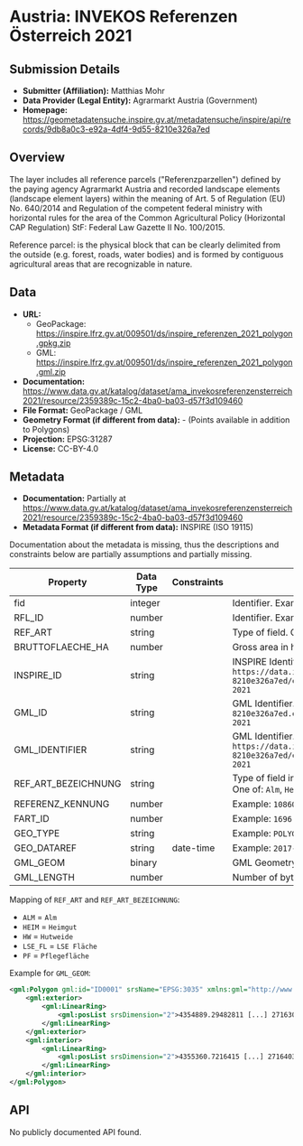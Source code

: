 # Austria: INVEKOS Referenzen Österreich 2021

## Submission Details

- **Submitter (Affiliation):** Matthias Mohr
- **Data Provider (Legal Entity):** Agrarmarkt Austria (Government)
- **Homepage:** https://geometadatensuche.inspire.gv.at/metadatensuche/inspire/api/records/9db8a0c3-e92a-4df4-9d55-8210e326a7ed

## Overview

The layer includes all reference parcels ("Referenzparzellen") defined by the paying agency Agrarmarkt Austria and recorded landscape elements (landscape element layers) within the meaning of Art. 5 of Regulation (EU) No. 640/2014 and Regulation of the competent federal ministry with horizontal rules for the area of the Common Agricultural Policy (Horizontal CAP Regulation) StF: Federal Law Gazette II No. 100/2015.

Reference parcel: is the physical block that can be clearly delimited from the outside (e.g. forest, roads, water bodies) and is formed by contiguous agricultural areas that are recognizable in nature.

## Data

- **URL:**
  - GeoPackage: https://inspire.lfrz.gv.at/009501/ds/inspire_referenzen_2021_polygon.gpkg.zip
  - GML: https://inspire.lfrz.gv.at/009501/ds/inspire_referenzen_2021_polygon.gml.zip
- **Documentation:** https://www.data.gv.at/katalog/dataset/ama_invekosreferenzensterreich2021/resource/2359389c-15c2-4ba0-ba03-d57f3d109460
- **File Format:** GeoPackage / GML
- **Geometry Format (if different from data):** - (Points available in addition to Polygons)
- **Projection:** EPSG:31287
- **License:** CC-BY-4.0

## Metadata

- **Documentation:** Partially at https://www.data.gv.at/katalog/dataset/ama_invekosreferenzensterreich2021/resource/2359389c-15c2-4ba0-ba03-d57f3d109460
- **Metadata Format (if different from data):** INSPIRE (ISO 19115)

Documentation about the metadata is missing, thus the descriptions and constraints below are partially assumptions and partially missing.

| Property            | Data Type | Constraints | Description                                                  |
| ------------------- | --------- | ----------- | ------------------------------------------------------------ |
| fid                 | integer   |             | Identifier. Example: `201`                                   |
| RFL_ID              | number    |             | Identifier. Example: `107439377`                             |
| REF_ART             | string    |             | Type of field. One of: `ALM`,  `HEIM`, `HW`, `LSE_FL`, `PF`  |
| BRUTTOFLAECHE_HA    | number    |             | Gross area in ha. Example: `6,485508`                        |
| INSPIRE_ID          | string    |             | INSPIRE Identifier. Example: `https://data.inspire.gv.at/0095/9db8a0c3-e92a-4df4-9d55-8210e326a7ed/elu.ExistingLandUseObject/108601900154/MFA-2021` |
| GML_ID              | string    |             | GML Identifier. Example: `AT.0095.9db8a0c3-e92a-4df4-9d55-8210e326a7ed.elu.ExistingLandUseObject.108601900154.MFA-2021` |
| GML_IDENTIFIER      | string    |             | GML Identifier. Example: `https://data.inspire.gv.at/0095/9db8a0c3-e92a-4df4-9d55-8210e326a7ed/elu.ExistingLandUseObject/108601900154/MFA-2021` |
| REF_ART_BEZEICHNUNG | string    |             | Type of field in a more human-readable version of `REF_ART`. One of: `Alm`, `Heimgut`, `Hutweide`, `LSE Fläche`, `Pflegefläche` |
| REFERENZ_KENNUNG    | number    |             | Example: `108601900154`                                      |
| FART_ID             | number    |             | Example: `1696`                                              |
| GEO_TYPE            | string    |             | Example: `POLYGON`                                           |
| GEO_DATAREF         | string    | date-time   | Example: `2017-01-23 22:16:00`                               |
| GML_GEOM            | binary    |             | GML Geometry (see below)                                     |
| GML_LENGTH          | number    |             | Number of bytes of the GML_GEOM field. Example: `10719`      |

Mapping of `REF_ART` and `REF_ART_BEZEICHNUNG`:

- `ALM` = `Alm`
- `HEIM` = `Heimgut`
- `HW` = `Hutweide`
- `LSE_FL` = `LSE Fläche`
- `PF` = `Pflegefläche`

Example for `GML_GEOM`:
```xml
<gml:Polygon gml:id="ID0001" srsName="EPSG:3035" xmlns:gml="http://www.opengis.net/gml/3.2">
	<gml:exterior>
		<gml:LinearRing>
			<gml:posList srsDimension="2">4354889.29482811 [...] 2716301.28531537 </gml:posList>
		</gml:LinearRing>
	</gml:exterior>
	<gml:interior>
		<gml:LinearRing>
			<gml:posList srsDimension="2">4355360.7216415 [...] 2716403.23876317 </gml:posList>
		</gml:LinearRing>
	</gml:interior>
</gml:Polygon>
```

## API

No publicly documented API found.